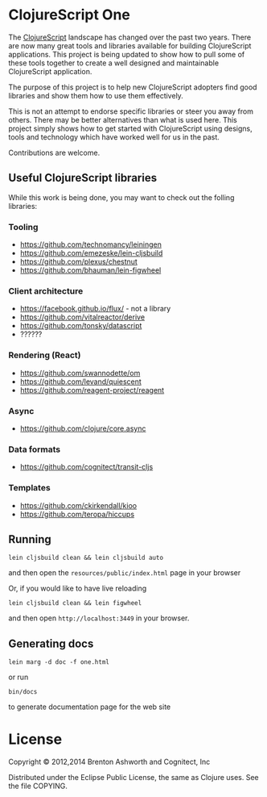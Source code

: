 # ClojureScript One

The [ClojureScript][] landscape has changed over the past two
years. There are now many great tools and libraries available for
building ClojureScript applications. This project is being updated to
show how to pull some of these tools together to create a well
designed and maintainable ClojureScript application.

The purpose of this project is to help new ClojureScript adopters find
good libraries and show them how to use them effectively.

This is not an attempt to endorse specific libraries or steer you away
from others. There may be better alternatives than what is used
here. This project simply shows how to get started with ClojureScript
using designs, tools and technology which have worked well for us in
the past.

Contributions are welcome.


## Useful ClojureScript libraries

While this work is being done, you may want to check out the folling libraries:


### Tooling

* https://github.com/technomancy/leiningen
* https://github.com/emezeske/lein-cljsbuild
* https://github.com/plexus/chestnut
* https://github.com/bhauman/lein-figwheel


### Client architecture

* https://facebook.github.io/flux/ - not a library
* https://github.com/vitalreactor/derive
* https://github.com/tonsky/datascript
* ??????


### Rendering (React)

* https://github.com/swannodette/om
* https://github.com/levand/quiescent
* https://github.com/reagent-project/reagent


### Async

* https://github.com/clojure/core.async


### Data formats

* https://github.com/cognitect/transit-cljs


### Templates

* https://github.com/ckirkendall/kioo
* https://github.com/teropa/hiccups


## Running

```
lein cljsbuild clean && lein cljsbuild auto
```

and then open the `resources/public/index.html` page in your browser

Or, if you would like to have live reloading

```
lein cljsbuild clean && lein figwheel
```

and then open `http://localhost:3449` in your browser.


## Generating docs

```
lein marg -d doc -f one.html
```

or run

```
bin/docs
```

to generate documentation page for the web site


# License

Copyright © 2012,2014 Brenton Ashworth and Cognitect, Inc

Distributed under the Eclipse Public License, the same as Clojure uses. See the file COPYING.

[ClojureScript]: https://github.com/clojure/clojurescript
[lein]: https://github.com/technomancy/leiningen
[wiki]: https://github.com/brentonashworth/one/wiki
[website]: http://clojurescriptone.com
[issues]: https://github.com/brentonashworth/one/issues
